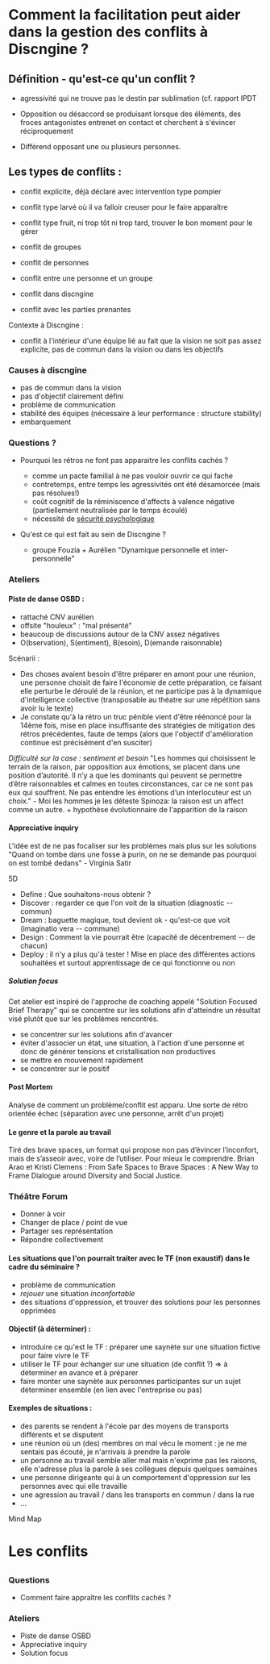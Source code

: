 # Comment la facilitation peut aider dans la gestion des conflits à Discngine ?
## Définition - qu'est-ce qu'un conflit ?

- agressivité qui ne trouve pas le destin par sublimation (cf. rapport IPDT

- Opposition ou désaccord se produisant lorsque des éléments, des froces antagonistes entrenet en contact et cherchent à s'évincer réciproquement

- Différend opposant une ou plusieurs personnes.

## Les types de conflits :
- conflit explicite, déjà déclaré avec intervention type pompier
- conflit type larvé où il va falloir creuser pour le faire apparaître
- conflit type fruit, ni trop tôt ni trop tard, trouver le bon moment pour le gérer

- conflit de groupes
- conflit de personnes
- conflit entre une personne et un groupe

- conflit dans discngine
- conflit avec les parties prenantes

Contexte à Discngine :
- conflit à l'intérieur d'une équipe lié au fait que la vision ne soit pas assez explicite, pas de commun dans la vision ou dans les objectifs

### Causes à discngine
- pas de commun dans la vision
- pas d'objectif clairement défini
- problème de communication
- stabilité des équipes (nécessaire à leur performance : structure stability)
- embarquement 

### Questions ?

- Pourquoi les rétros ne font pas apparaitre les conflits cachés ?
  - comme un pacte familial à ne pas vouloir ouvrir ce qui fache
  - contretemps, entre temps les agressivités ont été désamorcée (mais pas résolues!)
  - coût cognitif de la réminiscence d'affects à valence négative (partiellement neutralisée par le temps écoulé)
  - nécessité de [sécurité psychologique](https://rework.withgoogle.com/guides/understanding-team-effectiveness/steps/foster-psychological-safety/)
  

- Qu'est ce qui est fait au sein de Discngine ?
  - groupe Fouzia + Aurélien "Dynamique personnelle et inter-personnelle" 

### Ateliers

#### Piste de danse OSBD : 
  - rattaché CNV aurélien
  - offsite "houleux" : "mal présenté"
  - beaucoup de discussions autour de la CNV assez négatives
  - O(bservation), S(entiment), B(esoin), D(emande raisonnable)

Scénarii :
- Des choses avaient besoin d'être préparer en amont pour une réunion, une personne choisit de faire l'économie de cette préparation, ce faisant elle perturbe le déroulé de la réunion, et ne participe pas à la dynamique d'intelligence collective
(transposable au théatre sur une répétition sans avoir lu le texte)
- Je constate qu'à la rétro un truc pénible vient d'être réénoncé pour la 14ème fois, mise en place insuffisante des stratégies de mitigation des rétros précédentes, faute de temps (alors que l'objectif d'amélioration continue est précisément d'en susciter)

*Difficulté sur la case : sentiment et besoin*
"Les hommes qui choisissent le terrain de la raison, par opposition aux émotions, se placent dans une position d’autorité. Il n’y a que les dominants qui peuvent se permettre d’être raisonnables et calmes en toutes circonstances, car ce ne sont pas eux qui souffrent. Ne pas entendre les émotions d’un interlocuteur est un choix." - Moi les hommes je les déteste
Spinoza: la raison est un affect comme un autre. + hypothèse évolutionnaire de l'apparition de la raison

#### Appreciative inquiry
L'idée est de ne pas focaliser sur les problèmes mais plus sur les solutions
"Quand on tombe dans une fosse à purin, on ne se demande pas pourquoi on est tombé dedans" - Virginia Satir

5D
- Define : Que souhaitons-nous obtenir ? 
- Discover : regarder ce que l'on voit de la situation (diagnostic -- commun)
- Dream : baguette magique, tout devient ok - qu'est-ce que voit (imaginatio vera -- commune)
- Design : Comment la vie pourrait être (capacité de décentrement -- de chacun)
- Deploy : il n'y a plus qu'à tester ! Mise en place des différentes actions souhaitées et surtout apprentissage de ce qui fonctionne ou non

##### Solution focus
Cet atelier est inspiré de l'approche de coaching appelé "Solution Focused Brief Therapy" qui se concentre sur les solutions afin d'atteindre un résultat visé plutôt que sur les problèmes rencontrés.
- se concentrer sur les solutions afin d'avancer
- éviter d'associer un état, une situation, à l'action d'une personne et donc de générer tensions et cristallisation non productives
- se mettre en mouvement rapidement
- se concentrer sur le positif

#### Post Mortem
Analyse de comment un problème/conflit est apparu. Une sorte de rétro orientée échec (séparation avec une personne, arrêt d'un projet)

#### Le genre et la parole au travail
Tiré des brave spaces, un format qui propose non pas d’évincer l’inconfort, mais de s’asseoir avec, voire de l’utiliser. Pour mieux le comprendre.
Brian Arao et Kristi Clemens : From Safe Spaces to Brave Spaces : A New Way to Frame Dialogue around Diversity and Social Justice.

### Théâtre Forum
- Donner à voir
- Changer de place / point de vue
- Partager ses représentation
- Répondre collectivement

#### Les situations que l'on pourrait traiter avec le TF (non exaustif) dans le cadre du séminaire ? 
- problème de communication  
- *rejouer* une situation *inconfortable* 
- des situations d'oppression, et trouver des solutions pour les personnes opprimées

#### Objectif (à déterminer) : 
- introduire ce qu'est le TF : préparer une saynète sur une situation fictive pour faire vivre le TF
- utiliser le TF pour échanger sur une situation (de conflit ?) => à déterminer en avance et à préparer
- faire monter une saynète aux personnes participantes sur un sujet déterminer ensemble (en lien avec l'entreprise ou pas)

#### Exemples de situations : 
- des parents se rendent à l'école par des moyens de transports différents et se disputent
- une réunion où un (des) membres on mal vécu le moment : je ne me sentais pas écouté, je n'arrivais à prendre la parole
- un personne au travail semble aller mal mais n'exprime pas les raisons, elle n'adresse plus la parole à ses collègues depuis quelques semaines
- une personne dirigeante qui à un comportement d'oppression sur les personnes avec qui elle travaille
- une agression au travail / dans les transports en commun / dans la rue
- ...









Mind Map

# Les conflits

## 

### Questions
- Comment faire appraître les conflits cachés ?

### Ateliers
- Piste de danse OSBD
- Appreciative inquiry
- Solution focus



